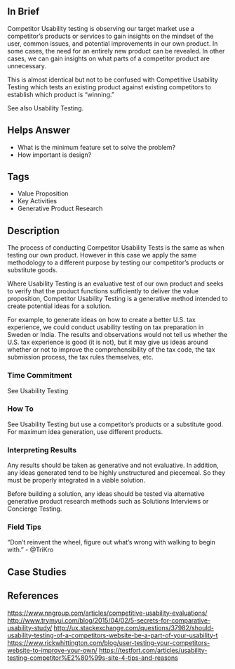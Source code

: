 ## In Brief
Competitor Usability testing is observing our target market use a competitor’s products or services to gain insights on the mindset of the user, common issues, and potential improvements in our own product. In some cases, the need for an entirely new product can be revealed. In other cases, we can gain insights on what parts of a competitor product are unnecessary.

This is almost identical but not to be confused with Competitive Usability Testing which tests an existing product against existing competitors to establish which product is “winning.”

See also Usability Testing.

## Helps Answer
- What is the minimum feature set to solve the problem?
- How important is design?

## Tags
- Value Proposition
- Key Activities
- Generative Product Research

## Description
The process of conducting Competitor Usability Tests is the same as when testing our own product. However in this case we apply the same methodology to a different purpose by testing our competitor’s products or substitute goods.

Where Usability Testing is an evaluative test of our own product and seeks to verify that the product functions sufficiently to deliver the value proposition, Competitor Usability Testing is a generative method intended to create potential ideas for a solution.

For example, to generate ideas on how to create a better U.S. tax experience, we could conduct usability testing on tax preparation in Sweden or India. The results and observations would not tell us whether the U.S. tax experience is good (it is not), but it may give us ideas around whether or not to improve the comprehensibility of the tax code, the tax submission process, the tax rules themselves, etc.

### Time Commitment
See Usability Testing

### How To
See Usability Testing but use a competitor’s products or a substitute good. For maximum idea generation, use different products.

### Interpreting Results
Any results should be taken as generative and not evaluative. In addition, any ideas generated tend to be highly unstructured and piecemeal. So they must be properly integrated in a viable solution.

Before building a solution, any ideas should be tested via alternative generative product research methods such as Solutions Interviews or Concierge Testing.

### Field Tips
“Don’t reinvent the wheel, figure out what’s wrong with walking to begin with.” - @TriKro

## Case Studies

## References
https://www.nngroup.com/articles/competitive-usability-evaluations/
http://www.trymyui.com/blog/2015/04/02/5-secrets-for-comparative-usability-study/
http://ux.stackexchange.com/questions/37982/should-usability-testing-of-a-competitors-website-be-a-part-of-your-usability-t
https://www.rickwhittington.com/blog/user-testing-your-competitors-website-to-improve-your-own/
https://testfort.com/articles/usability-testing-competitor%E2%80%99s-site-4-tips-and-reasons

